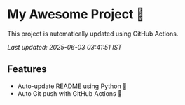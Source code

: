 # My Awesome Project 🚀

This project is automatically updated using GitHub Actions.

_Last updated: 2025-06-03 03:41:51 IST_

## Features
- Auto-update README using Python 🐍
- Auto Git push with GitHub Actions 🤖
